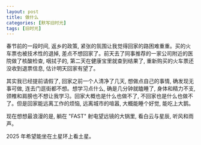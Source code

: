 ```yaml
---
layout: post
title: 做什么
categories: [默写旧时光]
tags: [旧时光]
---
```


春节前的一段时间, 返乡的政策, 紧张的氛围让我觉得回家的路困难重重。买的火车票也被技术性的退掉, 差点不想回家了。前天去了同事推荐的一家公司附近的医院做了核酸检查, 咽拭子的, 第二天在健康宝里就查到结果了, 重新购买的火车票还没收到退票信息, 估计明天回家有望了。

其实我已经提前请假了, 回家之前一个人清净了几天, 想做点自己的事情, 确发现无事可做, 连去门逛街都不想。想学习点什么, 确是几分钟就瞌睡了, 身体和精力不支, 颈椎和肩膀也不想让我学习。回家大概也是什么也做不了, 不回家也是什么也做不了。但是回家能远离工作的烦恼, 远离城市的喧嚣, 大概能睡个好觉, 能吃上大鹅。

现在想想最浪漫的是, 躺在 "FAST" 射电望远镜的大锅里, 看白云与星辰, 听风和雨声。

2025 年希望能坐在土星环上看土星。